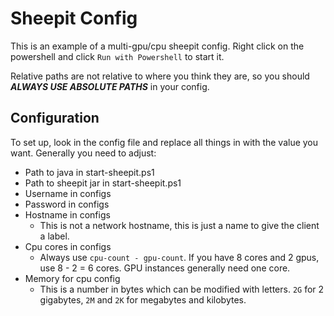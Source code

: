 # Sheepit Config

This is an example of a multi-gpu/cpu sheepit config. Right click on the powershell and click `Run with Powershell` to start it.

Relative paths are not relative to where you think they are, so you should ***ALWAYS USE ABSOLUTE PATHS*** in your config.

## Configuration

To set up, look in the config file and replace all things in <brackets> with the value you want. Generally you need to adjust:
	
  - Path to java in start-sheepit.ps1
  - Path to sheepit jar in start-sheepit.ps1
  - Username in configs
  - Password in configs
  - Hostname in configs
    - This is not a network hostname, this is just a name to give the client a label.
  - Cpu cores in configs
    - Always use `cpu-count - gpu-count`. If you have 8 cores and 2 gpus, use 8 - 2 = 6 cores. GPU instances generally need one core.
  - Memory for cpu config
    - This is a number in bytes which can be modified with letters. `2G` for 2 gigabytes, `2M` and `2K` for megabytes and kilobytes.
